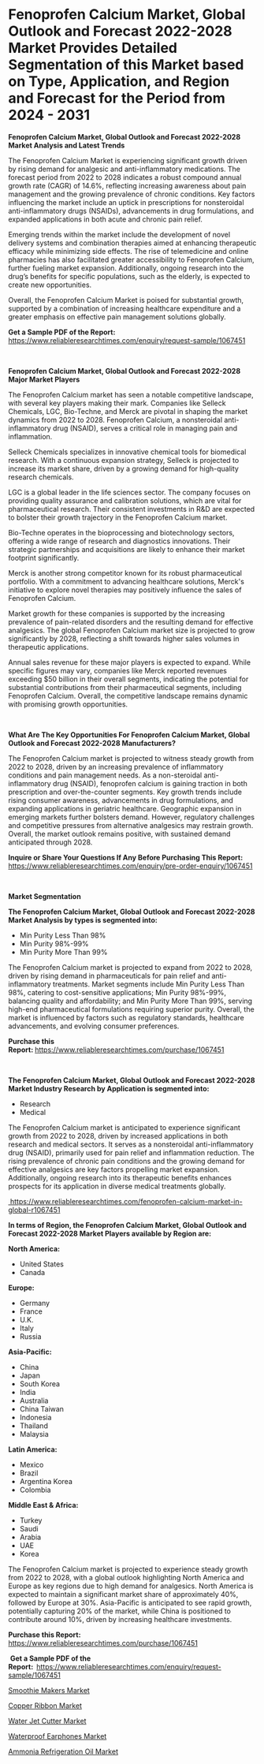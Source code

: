 <p><h1>Fenoprofen Calcium Market, Global Outlook and Forecast 2022-2028 Market Provides Detailed Segmentation of this Market based on Type, Application, and Region and Forecast for the Period from 2024 - 2031</h1></p><p><strong>Fenoprofen Calcium Market, Global Outlook and Forecast 2022-2028 Market Analysis and Latest Trends</strong></p>
<p><p>The Fenoprofen Calcium Market is experiencing significant growth driven by rising demand for analgesic and anti-inflammatory medications. The forecast period from 2022 to 2028 indicates a robust compound annual growth rate (CAGR) of 14.6%, reflecting increasing awareness about pain management and the growing prevalence of chronic conditions. Key factors influencing the market include an uptick in prescriptions for nonsteroidal anti-inflammatory drugs (NSAIDs), advancements in drug formulations, and expanded applications in both acute and chronic pain relief.</p><p>Emerging trends within the market include the development of novel delivery systems and combination therapies aimed at enhancing therapeutic efficacy while minimizing side effects. The rise of telemedicine and online pharmacies has also facilitated greater accessibility to Fenoprofen Calcium, further fueling market expansion. Additionally, ongoing research into the drug’s benefits for specific populations, such as the elderly, is expected to create new opportunities. </p><p>Overall, the Fenoprofen Calcium Market is poised for substantial growth, supported by a combination of increasing healthcare expenditure and a greater emphasis on effective pain management solutions globally.</p></p>
<p><strong>Get a Sample PDF of the Report:&nbsp;</strong> <a href="https://www.reliableresearchtimes.com/enquiry/request-sample/1067451">https://www.reliableresearchtimes.com/enquiry/request-sample/1067451</a></p>
<p>&nbsp;</p>
<p><strong>Fenoprofen Calcium Market, Global Outlook and Forecast 2022-2028 Major Market Players</strong></p>
<p><p>The Fenoprofen Calcium market has seen a notable competitive landscape, with several key players making their mark. Companies like Selleck Chemicals, LGC, Bio-Techne, and Merck are pivotal in shaping the market dynamics from 2022 to 2028. Fenoprofen Calcium, a nonsteroidal anti-inflammatory drug (NSAID), serves a critical role in managing pain and inflammation.</p><p>Selleck Chemicals specializes in innovative chemical tools for biomedical research. With a continuous expansion strategy, Selleck is projected to increase its market share, driven by a growing demand for high-quality research chemicals.</p><p>LGC is a global leader in the life sciences sector. The company focuses on providing quality assurance and calibration solutions, which are vital for pharmaceutical research. Their consistent investments in R&D are expected to bolster their growth trajectory in the Fenoprofen Calcium market.</p><p>Bio-Techne operates in the bioprocessing and biotechnology sectors, offering a wide range of research and diagnostics innovations. Their strategic partnerships and acquisitions are likely to enhance their market footprint significantly.</p><p>Merck is another strong competitor known for its robust pharmaceutical portfolio. With a commitment to advancing healthcare solutions, Merck's initiative to explore novel therapies may positively influence the sales of Fenoprofen Calcium.</p><p>Market growth for these companies is supported by the increasing prevalence of pain-related disorders and the resulting demand for effective analgesics. The global Fenoprofen Calcium market size is projected to grow significantly by 2028, reflecting a shift towards higher sales volumes in therapeutic applications.</p><p>Annual sales revenue for these major players is expected to expand. While specific figures may vary, companies like Merck reported revenues exceeding $50 billion in their overall segments, indicating the potential for substantial contributions from their pharmaceutical segments, including Fenoprofen Calcium. Overall, the competitive landscape remains dynamic with promising growth opportunities.</p></p>
<p>&nbsp;</p>
<p><strong>What Are The Key Opportunities For Fenoprofen Calcium Market, Global Outlook and Forecast 2022-2028 Manufacturers?</strong></p>
<p><p>The Fenoprofen Calcium market is projected to witness steady growth from 2022 to 2028, driven by an increasing prevalence of inflammatory conditions and pain management needs. As a non-steroidal anti-inflammatory drug (NSAID), fenoprofen calcium is gaining traction in both prescription and over-the-counter segments. Key growth trends include rising consumer awareness, advancements in drug formulations, and expanding applications in geriatric healthcare. Geographic expansion in emerging markets further bolsters demand. However, regulatory challenges and competitive pressures from alternative analgesics may restrain growth. Overall, the market outlook remains positive, with sustained demand anticipated through 2028.</p></p>
<p><strong>Inquire or Share Your Questions If Any Before Purchasing This Report:</strong> <a href="https://www.reliableresearchtimes.com/enquiry/pre-order-enquiry/1067451">https://www.reliableresearchtimes.com/enquiry/pre-order-enquiry/1067451</a></p>
<p>&nbsp;</p>
<p><strong>Market Segmentation</strong></p>
<p><strong>The Fenoprofen Calcium Market, Global Outlook and Forecast 2022-2028 Market Analysis by types is segmented into:</strong></p>
<p><ul><li>Min Purity Less Than 98%</li><li>Min Purity 98%-99%</li><li>Min Purity More Than 99%</li></ul></p>
<p><p>The Fenoprofen Calcium market is projected to expand from 2022 to 2028, driven by rising demand in pharmaceuticals for pain relief and anti-inflammatory treatments. Market segments include Min Purity Less Than 98%, catering to cost-sensitive applications; Min Purity 98%-99%, balancing quality and affordability; and Min Purity More Than 99%, serving high-end pharmaceutical formulations requiring superior purity. Overall, the market is influenced by factors such as regulatory standards, healthcare advancements, and evolving consumer preferences.</p></p>
<p><strong>Purchase this Report:&nbsp;</strong><a href="https://www.reliableresearchtimes.com/purchase/1067451">https://www.reliableresearchtimes.com/purchase/1067451</a></p>
<p>&nbsp;</p>
<p><strong>The Fenoprofen Calcium Market, Global Outlook and Forecast 2022-2028 Market Industry Research by Application is segmented into:</strong></p>
<p><ul><li>Research</li><li>Medical</li></ul></p>
<p><p>The Fenoprofen Calcium market is anticipated to experience significant growth from 2022 to 2028, driven by increased applications in both research and medical sectors. It serves as a nonsteroidal anti-inflammatory drug (NSAID), primarily used for pain relief and inflammation reduction. The rising prevalence of chronic pain conditions and the growing demand for effective analgesics are key factors propelling market expansion. Additionally, ongoing research into its therapeutic benefits enhances prospects for its application in diverse medical treatments globally.</p></p>
<p><a href="https://www.reliableresearchtimes.com/fenoprofen-calcium-market-in-global-r1067451">&nbsp;https://www.reliableresearchtimes.com/fenoprofen-calcium-market-in-global-r1067451</a></p>
<p><strong>In terms of Region, the Fenoprofen Calcium Market, Global Outlook and Forecast 2022-2028 Market Players available by Region are:</strong></p>
<p>
    <p> <strong> North America: </strong>
        <ul>
            <li>United States</li>
            <li>Canada</li>
        </ul>
        </p> 
    <p> <strong> Europe: </strong>
        <ul>
            <li>Germany</li>
            <li>France</li>
            <li>U.K.</li>
            <li>Italy</li>
            <li>Russia</li>
        </ul>
        </p> 
    <p> <strong> Asia-Pacific: </strong>
        <ul>
            <li>China</li>
            <li>Japan</li>
            <li>South Korea</li>
            <li>India</li>
            <li>Australia</li>
            <li>China Taiwan</li>
            <li>Indonesia</li>
            <li>Thailand</li>
            <li>Malaysia</li>
        </ul>
        </p> 
    <p> <strong> Latin America: </strong>
        <ul>
            <li>Mexico</li>
            <li>Brazil</li>
            <li>Argentina Korea</li>
            <li>Colombia</li>
        </ul>
        </p> 
    <p> <strong> Middle East & Africa: </strong>
        <ul>
            <li>Turkey</li>
            <li>Saudi</li>
            <li>Arabia</li>
            <li>UAE</li>
            <li>Korea</li>
        </ul>
    </p>
    </p>
<p><p>The Fenoprofen Calcium market is projected to experience steady growth from 2022 to 2028, with a global outlook highlighting North America and Europe as key regions due to high demand for analgesics. North America is expected to maintain a significant market share of approximately 40%, followed by Europe at 30%. Asia-Pacific is anticipated to see rapid growth, potentially capturing 20% of the market, while China is positioned to contribute around 10%, driven by increasing healthcare investments.</p></p>
<p><strong>Purchase this Report: </strong><a href="https://www.reliableresearchtimes.com/purchase/1067451">https://www.reliableresearchtimes.com/purchase/1067451</a></p>
<p>&nbsp;<strong>Get a Sample PDF of the Report:&nbsp;&nbsp;</strong><a href="https://www.reliableresearchtimes.com/enquiry/request-sample/1067451">https://www.reliableresearchtimes.com/enquiry/request-sample/1067451</a></p>
<p><strong></strong></p>
<p><p><a href="https://www.linkedin.com/pulse/global-smoothie-makers-market-status-2024-2031-forecast-region-vrzhf?trackingId=Nck%2BFsx7RH6FNsNW9w4O8w%3D%3D">Smoothie Makers Market</a></p><p><a href="https://medium.com/@rebecca.smith5467/the-market-study-covers-the-copper-ribbon-market-across-various-segments-75e1114ecc68">Copper Ribbon Market</a></p><p><a href="https://issuu.com/reportprime-2/docs/water-jet-cutter-market-size-2030.p_454664bb88037e">Water Jet Cutter Market</a></p><p><a href="https://issuu.com/reportprime-2/docs/waterproof-earphones-market-size-20_7f0345b6e2730c">Waterproof Earphones Market</a></p><p><a href="https://medium.com/@rebecca.smith5467/this-report-on-ammonia-refrigeration-oil-market-is-a-comprehensive-analysis-of-market-shares-19b61d90d2c7">Ammonia Refrigeration Oil Market</a></p></p>